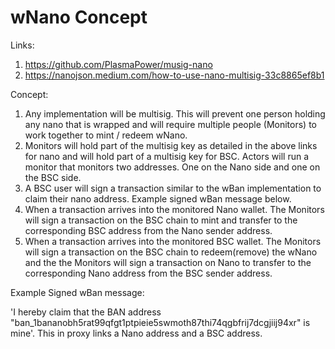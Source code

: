 # wNano Concept

Links:

1. https://github.com/PlasmaPower/musig-nano
2. https://nanojson.medium.com/how-to-use-nano-multisig-33c8865ef8b1

Concept:

1. Any implementation will be multisig. This will prevent one person holding any nano that is wrapped and will require multiple people (Monitors) to work together to mint / redeem wNano.
2. Monitors will hold part of the multisig key as detailed in the above links for nano and will hold part of a multisig key for BSC. Actors will run a monitor that monitors two addresses. One on the Nano side and one on the BSC side.
4. A BSC user will sign a transaction similar to the wBan implementation to claim their nano address. Example signed wBan message below.
5. When a transaction arrives into the monitored Nano wallet. The Monitors will sign a transaction on the BSC chain to mint and transfer to the corresponding BSC address from the Nano sender address.
6. When a transaction arrives into the monitored BSC wallet. The Monitors will sign a transaction on the BSC chain to redeem(remove) the wNano and the the Monitors will sign a transaction on Nano to transfer to the corresponding Nano address from the BSC sender address.




Example Signed wBan message:

'I hereby claim that the BAN address "ban_1bananobh5rat99qfgt1ptpieie5swmoth87thi74qgbfrij7dcgjiij94xr" is mine'. This in proxy links a Nano address and a BSC address.
